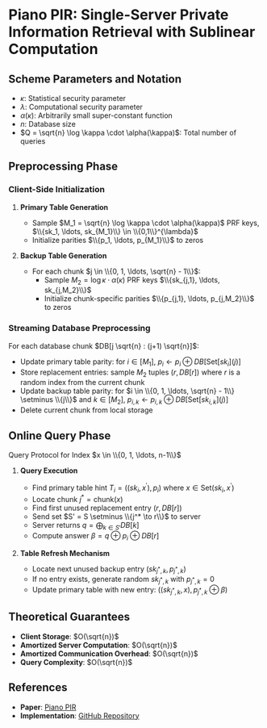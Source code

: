 # Piano PIR: Single-Server Private Information Retrieval with Sublinear Computation

## Scheme Parameters and Notation

- $\kappa$: Statistical security parameter
- $\lambda$: Computational security parameter
- $\alpha(\kappa)$: Arbitrarily small super-constant function
- $n$: Database size
- $Q = \sqrt{n} \log \kappa \cdot \alpha(\kappa)$: Total number of queries

## Preprocessing Phase

### Client-Side Initialization

1. **Primary Table Generation**

   - Sample $M_1 = \sqrt{n} \log \kappa \cdot \alpha(\kappa)$ PRF keys, $\\{sk_1, \ldots, sk_{M_1}\\} \in \\{0,1\\}^{\lambda}$
   - Initialize parities $\\{p_1, \ldots, p_{M_1}\\}$ to zeros
2. **Backup Table Generation**

   - For each chunk $j \in \\{0, 1, \ldots, \sqrt{n} - 1\\}$:
      - Sample $M_2 = \log \kappa \cdot \alpha(\kappa)$ PRF keys $\\{sk_{j,1}, \ldots, sk_{j,M_2}\\}$
      - Initialize chunk-specific parities $\\{p_{j,1}, \ldots, p_{j,M_2}\\}$ to zeros

### Streaming Database Preprocessing

For each database chunk $DB[j \sqrt{n} : (j+1) \sqrt{n}]$:

- Update primary table parity: for $i \in [M_1]$, $p_i \leftarrow p_i \oplus DB[\text{Set}[sk_i](j)]$
- Store replacement entries: sample $M_2$ tuples $(r, DB[r])$ where $r$ is a random index from the current chunk
- Update backup table parity: for $i \in \\{0, 1, \ldots, \sqrt{n} - 1\\} \setminus \\{j\\}$ and $k \in [M_2]$, $p_{i,k} \leftarrow p_{i,k} \oplus DB[\text{Set}[sk_{i,k}](j)]$
- Delete current chunk from local storage

## Online Query Phase

Query Protocol for Index $x \in \\{0, 1, \ldots, n-1\\}$

1. **Query Execution**

   - Find primary table hint $T_i = ((sk_i, x^{\prime}), p_i)$ where $x \in \text{Set}(sk_i, x^{\prime})$
   - Locate chunk $j^* = \text{chunk}(x)$
   - Find first unused replacement entry $(r, DB[r])$
   - Send set $S' = S \setminus \\{j^* \to r\\}$ to server
   - Server returns $q = \bigoplus_{k \in S'} DB[k]$
   - Compute answer $\beta = q \oplus p_i \oplus DB[r]$
2. **Table Refresh Mechanism**

   - Locate next unused backup entry $(sk_{j^*,k}, p_{j^*,k})$
   - If no entry exists, generate random $sk_{j^*,k}$ with $p_{j^*,k} = 0$
   - Update primary table with new entry: $((sk_{j^*,k}, x), p_{j^*,k} \oplus \beta)$

## Theoretical Guarantees

- **Client Storage**: $O(\sqrt{n})$
- **Amortized Server Computation**: $O(\sqrt{n})$
- **Amortized Communication Overhead**: $O(\sqrt{n})$
- **Query Complexity**: $O(\sqrt{n})$

## References

- **Paper**: [Piano PIR](https://eprint.iacr.org/2023/452)
- **Implementation**: [GitHub Repository](https://github.com/wuwuz/Piano-PIR-new)
